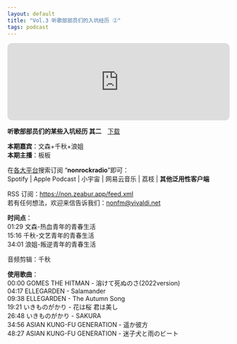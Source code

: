 ```yaml
---
layout: default
title: "Vol.3 听歌部部员们的入坑经历 ②"
tags: podcast
---
```


<iframe allow="autoplay *; encrypted-media *; fullscreen *; clipboard-write" frameborder="0" height="175" style="width:100%;max-width:660px;overflow:hidden;border-radius:10px;" sandbox="allow-forms allow-popups allow-same-origin allow-scripts allow-storage-access-by-user-activation allow-top-navigation-by-user-activation" src="https://embed.podcasts.apple.com/cn/podcast/vol-3-%E5%90%AC%E6%AD%8C%E9%83%A8%E9%83%A8%E5%91%98%E4%BB%AC%E7%9A%84%E5%85%A5%E5%9D%91%E7%BB%8F%E5%8E%86/id1630413360?i=1000584662343"></iframe><br/>

**听歌部部员们的某些入坑经历 其二**　[下载](https://baabao-episode-stream-set.s3.amazonaws.com/f0691b37b44c4adc8f10bcc5129c59e4--202409141644281726332268.mp3)  
  
**本期嘉宾**：文森+千秋+浪姐  
**本期主播**：板板  
  
在[各大平台](https://nrr.zeabur.app/)搜索订阅 “**nonrockradio**”即可：  
Spotify | Apple Podcast | 小宇宙 | 网易云音乐 | 荔枝 | **其他泛用性客户端**  
  
RSS 订阅：https://non.zeabur.app/feed.xml  
若有任何想法，欢迎来信告诉我们：nonfm@vivaldi.net  
  
**时间点**：  
01:29 文森-热血青年的青春生活  
15:16 千秋-文艺青年的青春生活  
34:01 浪姐-叛逆青年的青春生活  
  
音频剪辑：千秋  
  
**使用歌曲**：  
00:00 GOMES THE HITMAN - 溶けて死ぬのさ(2022version)  
04:17 ELLEGARDEN - Salamander  
09:38 ELLEGARDEN - The Autumn Song  
19:21 いきものがかり - 花は桜 君は美し  
26:48 いきものがかり - SAKURA  
34:56 ASIAN KUNG-FU GENERATION - 遥か彼方  
48:27 ASIAN KUNG-FU GENERATION - 迷子犬と雨のビート  
